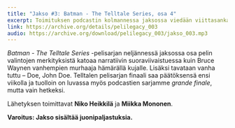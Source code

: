 ```yaml
---
title: "Jakso #3: Batman - The Telltale Series, osa 4"
excerpt: Toimituksen podcastin kolmannessa jaksossa viedään viittasankaria jo kohti finaalin alkua. Mitä tapahtui Arkhamissa, jää Arkhamiin.
link: https://archive.org/details/pelilegacy_003
audio: https://archive.org/download/pelilegacy_003/jakso_003.mp3
---
```


_Batman - The Telltale Series_ -pelisarjan neljännessä jaksossa osa pelin valintojen merkityksistä katoaa narratiivin suoraviivaistuessa kuin Bruce Waynen vanhempien murhaaja hämärällä kujalle. Lisäksi tavataan vanha tuttu – Doe, John Doe. Telltalen pelisarjan finaali saa päätöksensä ensi viikolla ja tuolloin on luvassa myös podcastien sarjamme _grande finale_, mutta vain hetkeksi.

Lähetyksen toimittavat **Niko Heikkilä** ja **Miikka Mononen**.

**Varoitus: Jakso sisältää juonipaljastuksia.**

